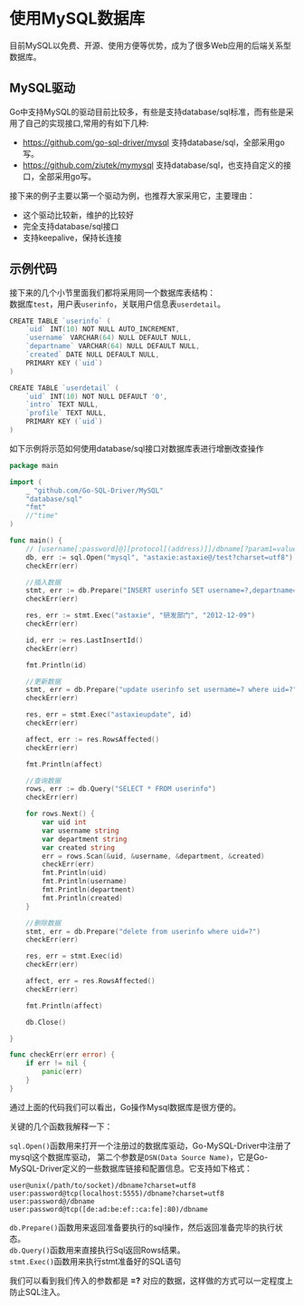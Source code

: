 # 使用MySQL数据库
目前MySQL以免费、开源、使用方便等优势，成为了很多Web应用的后端关系型数据库。

## MySQL驱动
Go中支持MySQL的驱动目前比较多，有些是支持database/sql标准，而有些是采用了自己的实现接口,常用的有如下几种:

- https://github.com/go-sql-driver/mysql  支持database/sql，全部采用go写。
- https://github.com/ziutek/mymysql   支持database/sql，也支持自定义的接口，全部采用go写。

接下来的例子主要以第一个驱动为例，也推荐大家采用它，主要理由：

- 这个驱动比较新，维护的比较好
- 完全支持database/sql接口
- 支持keepalive，保持长连接



## 示例代码
接下来的几个小节里面我们都将采用同一个数据库表结构：   
数据库`test`，用户表`userinfo`，关联用户信息表`userdetail`。

```go
CREATE TABLE `userinfo` (
	`uid` INT(10) NOT NULL AUTO_INCREMENT,
	`username` VARCHAR(64) NULL DEFAULT NULL,
	`departname` VARCHAR(64) NULL DEFAULT NULL,
	`created` DATE NULL DEFAULT NULL,
	PRIMARY KEY (`uid`)
)

CREATE TABLE `userdetail` (
	`uid` INT(10) NOT NULL DEFAULT '0',
	`intro` TEXT NULL,
	`profile` TEXT NULL,
	PRIMARY KEY (`uid`)
)
```

如下示例将示范如何使用database/sql接口对数据库表进行增删改查操作
```go
package main

import (
	_ "github.com/Go-SQL-Driver/MySQL"
	"database/sql"
	"fmt"
	//"time"
)

func main() {
	// [username[:password]@][protocol[(address)]]/dbname[?param1=value1&...&paramN=valueN]
	db, err := sql.Open("mysql", "astaxie:astaxie@/test?charset=utf8")
	checkErr(err)

	//插入数据
	stmt, err := db.Prepare("INSERT userinfo SET username=?,departname=?,created=?")
	checkErr(err)

	res, err := stmt.Exec("astaxie", "研发部门", "2012-12-09")
	checkErr(err)

	id, err := res.LastInsertId()
	checkErr(err)

	fmt.Println(id)

	//更新数据
	stmt, err = db.Prepare("update userinfo set username=? where uid=?")
	checkErr(err)

	res, err = stmt.Exec("astaxieupdate", id)
	checkErr(err)

	affect, err := res.RowsAffected()
	checkErr(err)

	fmt.Println(affect)

	//查询数据
	rows, err := db.Query("SELECT * FROM userinfo")
	checkErr(err)

	for rows.Next() {
		var uid int
		var username string
		var department string
		var created string
		err = rows.Scan(&uid, &username, &department, &created)
		checkErr(err)
		fmt.Println(uid)
		fmt.Println(username)
		fmt.Println(department)
		fmt.Println(created)
	}

	//删除数据
	stmt, err = db.Prepare("delete from userinfo where uid=?")
	checkErr(err)

	res, err = stmt.Exec(id)
	checkErr(err)

	affect, err = res.RowsAffected()
	checkErr(err)

	fmt.Println(affect)

	db.Close()

}

func checkErr(err error) {
	if err != nil {
		panic(err)
	}
}
```

通过上面的代码我们可以看出，Go操作Mysql数据库是很方便的。

关键的几个函数我解释一下：

`sql.Open()`函数用来打开一个注册过的数据库驱动，Go-MySQL-Driver中注册了mysql这个数据库驱动，
第二个参数是`DSN(Data Source Name)`，它是Go-MySQL-Driver定义的一些数据库链接和配置信息。它支持如下格式：
```
user@unix(/path/to/socket)/dbname?charset=utf8
user:password@tcp(localhost:5555)/dbname?charset=utf8
user:password@/dbname
user:password@tcp([de:ad:be:ef::ca:fe]:80)/dbname
```

`db.Prepare()`函数用来返回准备要执行的sql操作，然后返回准备完毕的执行状态。   
`db.Query()`函数用来直接执行Sql返回Rows结果。   
`stmt.Exec()`函数用来执行stmt准备好的SQL语句

我们可以看到我们传入的参数都是 **=?** 对应的数据，这样做的方式可以一定程度上防止SQL注入。
